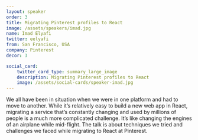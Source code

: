 ```yaml
---
layout: speaker
order: 3
title: Migrating Pinterest profiles to React
image: /assets/speakers/imad.jpg
name: Imad Elyafi
twitter: eelyafi
from: San Francisco, USA
company: Pinterest
decor: 3

social_card:
    twitter_card_type: summary_large_image
    description: Migrating Pinterest profiles to React
    image: /assets/social-cards/speaker-imad.jpg
---
```


We all have been in situation when we were in one platform and had to move to another. While it’s relatively easy to build a new web app in React, migrating a service that’s constantly changing and used by millions of people is a much more complicated challenge. It’s like changing the engines of an airplane while mid-flight. The talk is about techniques we tried and challenges we faced while migrating to React at Pinterest.